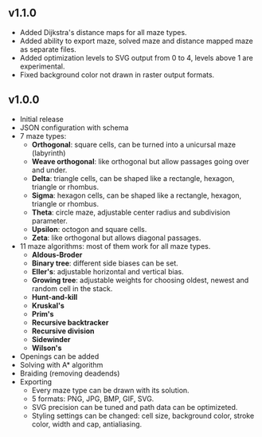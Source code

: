 ## v1.1.0
- Added Dijkstra's distance maps for all maze types.
- Added ability to export maze, solved maze and distance mapped maze as separate files.
- Added optimization levels to SVG output from 0 to 4, levels above 1 are experimental.
- Fixed background color not drawn in raster output formats.

## v1.0.0
- Initial release
- JSON configuration with schema
- 7 maze types:
    - **Orthogonal**: square cells, can be turned into a unicursal maze (labyrinth)
    - **Weave orthogonal**: like orthogonal but allow passages going over and under.
    - **Delta**: triangle cells, can be shaped like a rectangle, hexagon, triangle or rhombus.
    - **Sigma**: hexagon cells, can be shaped like a rectangle, hexagon, triangle or rhombus.
    - **Theta**: circle maze, adjustable center radius and subdivision parameter.
    - **Upsilon**: octogon and square cells.
    - **Zeta**: like orthogonal but allows diagonal passages.
- 11 maze algorithms: most of them work for all maze types.
    - **Aldous-Broder**
    - **Binary tree**: different side biases can be set.
    - **Eller's**: adjustable horizontal and vertical bias.
    - **Growing tree**: adjustable weights for choosing oldest, newest and random cell in the stack.
    - **Hunt-and-kill**
    - **Kruskal's**
    - **Prim's**
    - **Recursive backtracker**
    - **Recursive division**
    - **Sidewinder**
    - **Wilson's**
- Openings can be added
- Solving with A* algorithm
- Braiding (removing deadends)
- Exporting
    - Every maze type can be drawn with its solution.
    - 5 formats: PNG, JPG, BMP, GIF, SVG.
    - SVG precision can be tuned and path data can be optimizeted.
    - Styling settings can be changed: cell size, background color, stroke color, width and cap, antialiasing.
